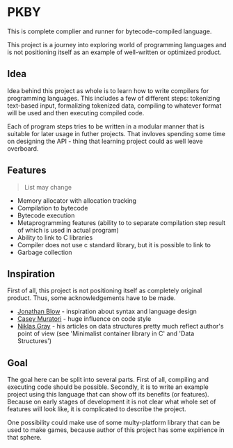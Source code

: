 # PKBY

This is complete complier and runner for bytecode-compiled language.

This project is a journey into exploring world of programming languages and is not positioning itself as an example of well-written or optimized product. 

## Idea

Idea behind this project as whole is to learn how to write compilers for programming languages. This includes a few of different steps: tokenizing text-based input, formalizing tokenized data, compiling to whatever format will be used and then executing compiled code. 

Each of program steps tries to be written in a modular manner that is suitable for later usage in futher projects. That invloves spending some time on designing the API - thing that learning project could as well leave overboard.

## Features

> List may change

* Memory allocator with allocation tracking
* Compilation to bytecode
* Bytecode execution
* Metaprogramming features (ability to to separate compilation step result of which is used in actual program)
* Ability to link to C libraries
* Compiler does not use c standard library, but it is possible to link to 
* Garbage collection

## Inspiration

First of all, this project is not positioning itself as completely original product. Thus, some acknowledgements have to be made.

* [Jonathan Blow](https://www.youtube.com/user/jblow888) - inspiration about syntax and language design
* [Casey Muratori](https://www.youtube.com/c/MollyRocket) - huge influence on code style 
* [Niklas Gray](https://www.gamasutra.com/blogs/author/NiklasGray/1016727/) - his articles on data structures pretty much reflect author's point of view (see 'Minimalist container library in C' and 'Data Structures')

## Goal

The goal here can be split into several parts. 
First of all, compiling and executing code should be possible. Secondly, it is to write an example project using this language that can show off its benefits (or features). Because on early stages of development it is not clear what whole set of features will look like, it is complicated to describe the project. 

One possibility could make use of some multy-platform library that can be used to make games, because author of this project has some expirience in that sphere.